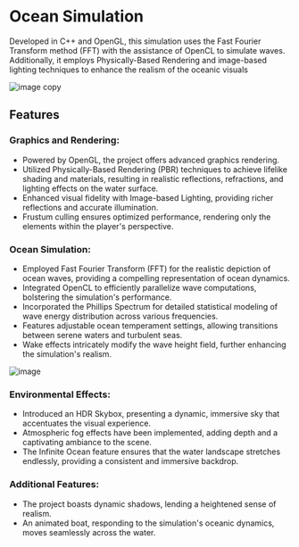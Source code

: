 # Ocean Simulation

Developed in C++ and OpenGL, this simulation uses the Fast Fourier Transform method (FFT) with the assistance of OpenCL to simulate waves. Additionally, it employs Physically-Based Rendering and image-based lighting techniques to enhance the realism of the oceanic visuals

![image copy](https://github.com/AmrHMorsy/Ocean-Simulation/assets/56271967/dea0ab4b-059d-4ec4-a18d-99e5c77f1057)

## Features

### Graphics and Rendering:
- Powered by OpenGL, the project offers advanced graphics rendering.
- Utilized Physically-Based Rendering (PBR) techniques to achieve lifelike shading and materials, resulting in realistic reflections, refractions, and lighting effects on the water surface.
- Enhanced visual fidelity with Image-based Lighting, providing richer reflections and accurate illumination.
- Frustum culling ensures optimized performance, rendering only the elements within the player's perspective.

### Ocean Simulation:
- Employed Fast Fourier Transform (FFT) for the realistic depiction of ocean waves, providing a compelling representation of ocean dynamics.
- Integrated OpenCL to efficiently parallelize wave computations, bolstering the simulation's performance.
- Incorporated the Phillips Spectrum for detailed statistical modeling of wave energy distribution across various frequencies.
- Features adjustable ocean temperament settings, allowing transitions between serene waters and turbulent seas.
- Wake effects intricately modify the wave height field, further enhancing the simulation's realism.

![image](https://github.com/AmrHMorsy/Ocean-Simulation/assets/56271967/bca13d29-e97e-4bc9-92b1-acf6f150ddd6)

### Environmental Effects:
- Introduced an HDR Skybox, presenting a dynamic, immersive sky that accentuates the visual experience.
- Atmospheric fog effects have been implemented, adding depth and a captivating ambiance to the scene.
- The Infinite Ocean feature ensures that the water landscape stretches endlessly, providing a consistent and immersive backdrop.

### Additional Features:
- The project boasts dynamic shadows, lending a heightened sense of realism.
- An animated boat, responding to the simulation's oceanic dynamics, moves seamlessly across the water.
